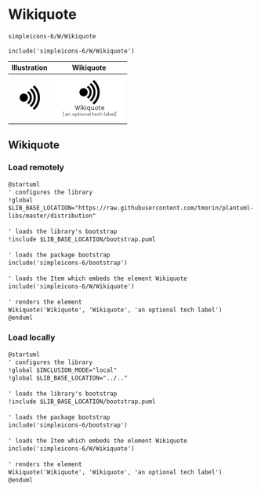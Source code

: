# Wikiquote


```text
simpleicons-6/W/Wikiquote
```

```text
include('simpleicons-6/W/Wikiquote')
```



| Illustration | Wikiquote |
| :---: | :---: |
| ![illustration for Illustration](../../simpleicons-6/W/Wikiquote.png) | ![illustration for Wikiquote](../../simpleicons-6/W/Wikiquote.Local.png) |




## Wikiquote

### Load remotely
```plantuml
@startuml
' configures the library
!global $LIB_BASE_LOCATION="https://raw.githubusercontent.com/tmorin/plantuml-libs/master/distribution"

' loads the library's bootstrap
!include $LIB_BASE_LOCATION/bootstrap.puml

' loads the package bootstrap
include('simpleicons-6/bootstrap')

' loads the Item which embeds the element Wikiquote
include('simpleicons-6/W/Wikiquote')

' renders the element
Wikiquote('Wikiquote', 'Wikiquote', 'an optional tech label')
@enduml
```

### Load locally
```plantuml
@startuml
' configures the library
!global $INCLUSION_MODE="local"
!global $LIB_BASE_LOCATION="../.."

' loads the library's bootstrap
!include $LIB_BASE_LOCATION/bootstrap.puml

' loads the package bootstrap
include('simpleicons-6/bootstrap')

' loads the Item which embeds the element Wikiquote
include('simpleicons-6/W/Wikiquote')

' renders the element
Wikiquote('Wikiquote', 'Wikiquote', 'an optional tech label')
@enduml
```

